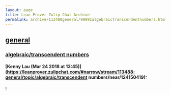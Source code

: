 ```yaml
---
layout: page
title: Lean Prover Zulip Chat Archive 
permalink: archive/113488general/98991algebraictranscendentnumbers.html
---
```


## [general](index.html)
### [algebraic/transcendent numbers](98991algebraictranscendentnumbers.html)

#### [Kenny Lau (Mar 24 2018 at 13:45)](https://leanprover.zulipchat.com/#narrow/stream/113488-general/topic/algebraic/transcendent numbers/near/124150419):
!

